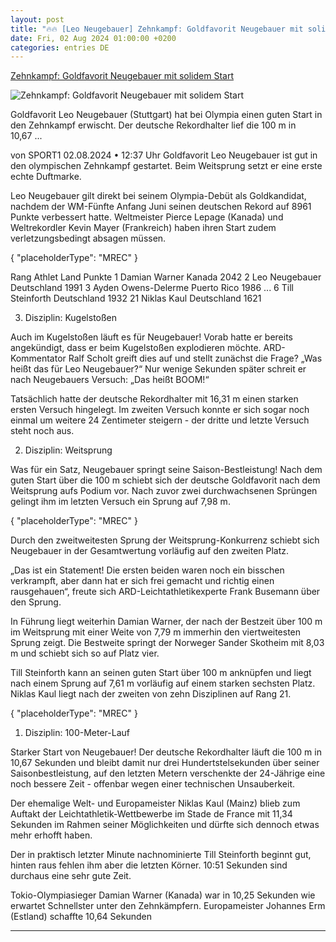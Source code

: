```yaml
---
layout: post
title: "🔥🔥 [Leo Neugebauer] Zehnkampf: Goldfavorit Neugebauer mit solidem Start"
date: Fri, 02 Aug 2024 01:00:00 +0200
categories: entries DE
---
```

[Zehnkampf: Goldfavorit Neugebauer mit solidem Start](https://www.sport1.de/news/olympia/2024/08/zehnkampf-goldfavorit-neugebauer-mit-solidem-start)

![Zehnkampf: Goldfavorit Neugebauer mit solidem Start](https://reshape.sport1.de/c/t/30804a8e-ffd4-4cd2-9630-f25105e4b021/1200x630)

Goldfavorit Leo Neugebauer (Stuttgart) hat bei Olympia einen guten Start in den Zehnkampf erwischt. Der deutsche Rekordhalter lief die 100 m in 10,67 ...

von SPORT1 02.08.2024 • 12:37 Uhr Goldfavorit Leo Neugebauer ist gut in den olympischen Zehnkampf gestartet. Beim Weitsprung setzt er eine erste echte Duftmarke.

Leo Neugebauer gilt direkt bei seinem Olympia-Debüt als Goldkandidat, nachdem der WM-Fünfte Anfang Juni seinen deutschen Rekord auf 8961 Punkte verbessert hatte. Weltmeister Pierce Lepage (Kanada) und Weltrekordler Kevin Mayer (Frankreich) haben ihren Start zudem verletzungsbedingt absagen müssen.

{ "placeholderType": "MREC" }

Rang Athlet Land Punkte 1 Damian Warner Kanada 2042 2 Leo Neugebauer Deutschland 1991 3 Ayden Owens-Delerme Puerto Rico 1986 ... 6 Till Steinforth Deutschland 1932 21 Niklas Kaul Deutschland 1621

3. Disziplin: Kugelstoßen

Auch im Kugelstoßen läuft es für Neugebauer! Vorab hatte er bereits angekündigt, dass er beim Kugelstoßen explodieren möchte. ARD-Kommentator Ralf Scholt greift dies auf und stellt zunächst die Frage? „Was heißt das für Leo Neugebauer?“ Nur wenige Sekunden später schreit er nach Neugebauers Versuch: „Das heißt BOOM!“

Tatsächlich hatte der deutsche Rekordhalter mit 16,31 m einen starken ersten Versuch hingelegt. Im zweiten Versuch konnte er sich sogar noch einmal um weitere 24 Zentimeter steigern - der dritte und letzte Versuch steht noch aus.

2. Disziplin: Weitsprung

Was für ein Satz, Neugebauer springt seine Saison-Bestleistung! Nach dem guten Start über die 100 m schiebt sich der deutsche Goldfavorit nach dem Weitsprung aufs Podium vor. Nach zuvor zwei durchwachsenen Sprüngen gelingt ihm im letzten Versuch ein Sprung auf 7,98 m.

{ "placeholderType": "MREC" }

Durch den zweitweitesten Sprung der Weitsprung-Konkurrenz schiebt sich Neugebauer in der Gesamtwertung vorläufig auf den zweiten Platz.

„Das ist ein Statement! Die ersten beiden waren noch ein bisschen verkrampft, aber dann hat er sich frei gemacht und richtig einen rausgehauen“, freute sich ARD-Leichtathletikexperte Frank Busemann über den Sprung.

In Führung liegt weiterhin Damian Warner, der nach der Bestzeit über 100 m im Weitsprung mit einer Weite von 7,79 m immerhin den viertweitesten Sprung zeigt. Die Bestweite springt der Norweger Sander Skotheim mit 8,03 m und schiebt sich so auf Platz vier.

Till Steinforth kann an seinen guten Start über 100 m anknüpfen und liegt nach einem Sprung auf 7,61 m vorläufig auf einem starken sechsten Platz. Niklas Kaul liegt nach der zweiten von zehn Disziplinen auf Rang 21.

{ "placeholderType": "MREC" }

1. Disziplin: 100-Meter-Lauf

Starker Start von Neugebauer! Der deutsche Rekordhalter läuft die 100 m in 10,67 Sekunden und bleibt damit nur drei Hundertstelsekunden über seiner Saisonbestleistung, auf den letzten Metern verschenkte der 24-Jährige eine noch bessere Zeit - offenbar wegen einer technischen Unsauberkeit.

Der ehemalige Welt- und Europameister Niklas Kaul (Mainz) blieb zum Auftakt der Leichtathletik-Wettbewerbe im Stade de France mit 11,34 Sekunden im Rahmen seiner Möglichkeiten und dürfte sich dennoch etwas mehr erhofft haben.

Der in praktisch letzter Minute nachnominierte Till Steinforth beginnt gut, hinten raus fehlen ihm aber die letzten Körner. 10:51 Sekunden sind durchaus eine sehr gute Zeit.

Tokio-Olympiasieger Damian Warner (Kanada) war in 10,25 Sekunden wie erwartet Schnellster unter den Zehnkämpfern. Europameister Johannes Erm (Estland) schaffte 10,64 Sekunden

---


